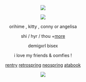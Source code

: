 &nbsp;
<div align="center">

![](https://komarev.com/ghpvc/?username=moidix&label=★&color=dc143c&abbreviated=true)

![](https://file.garden/Z0hvJAtLHjiPEoj3/orikittyhime.gif)

orihime , kitty , conny or angelisa

shi / hyr / thou +[more](https://pronouns.cc/@clinically)

demigxrl bisex

i love my friends & oomfies !

[rentry](https://rentry.co/wrecked) [retrospring](https://retrospring.net/@chiisakute) [neospring](https://neospring.org/@clinical) [atabook](https://tojis.atabook.org)
 
![](https://spotify-github-profile.kittinanx.com/api/view.svg?uid=314mkicxlkkdu2xbfq5sn4qlspni&cover_image=false&theme=default&show_offline=false&background_color=121212&interchange=true&bar_color=d09951)
<div>

